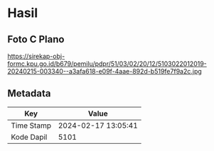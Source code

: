 # Hasil

## Foto C Plano

https://sirekap-obj-formc.kpu.go.id/b679/pemilu/pdpr/51/03/02/20/12/5103022012019-20240215-003340--a3afa618-e09f-4aae-892d-b519fe7f9a2c.jpg


## Metadata

| Key        | Value               |
| ---------- | ------------------- |
| Time Stamp | 2024-02-17 13:05:41 |
| Kode Dapil | 5101                |



